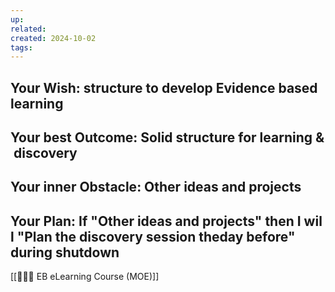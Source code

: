 ```yaml
---
up: 
related: 
created: 2024-10-02
tags: 
---
```



## Your Wish: structure to develop Evidence based learning

## Your best Outcome: Solid structure for learning & discovery

## Your inner Obstacle: Other ideas and projects

## Your Plan: If "Other ideas and projects" then I will "Plan the discovery session theday before" during shutdown

[[👨🏻‍🏫 EB eLearning Course (MOE)]]